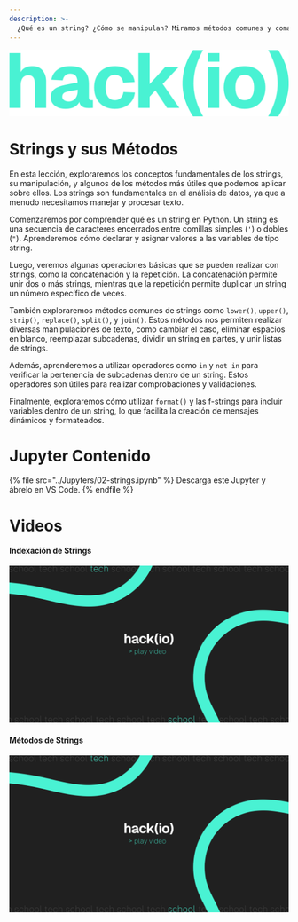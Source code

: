 ```yaml
---
description: >-
  ¿Qué es un string? ¿Cómo se manipulan? Miramos métodos comunes y comandos útiles.
---
```


<div style="text-align: center;">
  <img src="https://github.com/Hack-io-Data/Imagenes/blob/main/01-LogosHackio/logo_celeste@4x.png?raw=true" alt="logo hack(io)" />
</div>

# Strings y sus Métodos

En esta lección, exploraremos los conceptos fundamentales de los strings, su manipulación, y algunos de los métodos más útiles que podemos aplicar sobre ellos. Los strings son fundamentales en el análisis de datos, ya que a menudo necesitamos manejar y procesar texto.

Comenzaremos por comprender qué es un string en Python. Un string es una secuencia de caracteres encerrados entre comillas simples (`'`) o dobles (`"`). Aprenderemos cómo declarar y asignar valores a las variables de tipo string.

Luego, veremos algunas operaciones básicas que se pueden realizar con strings, como la concatenación y la repetición. La concatenación permite unir dos o más strings, mientras que la repetición permite duplicar un string un número específico de veces.

También exploraremos métodos comunes de strings como `lower()`, `upper()`, `strip()`, `replace()`, `split()`, y `join()`. Estos métodos nos permiten realizar diversas manipulaciones de texto, como cambiar el caso, eliminar espacios en blanco, reemplazar subcadenas, dividir un string en partes, y unir listas de strings.

Además, aprenderemos a utilizar operadores como `in` y `not in` para verificar la pertenencia de subcadenas dentro de un string. Estos operadores son útiles para realizar comprobaciones y validaciones.

Finalmente, exploraremos cómo utilizar `format()` y las f-strings para incluir variables dentro de un string, lo que facilita la creación de mensajes dinámicos y formateados.

# Jupyter Contenido

{% file src="../Jupyters/02-strings.ipynb" %}
Descarga este Jupyter y ábrelo en VS Code.
{% endfile %}

# Videos

#### Indexación de Strings
<div align="center">
  <a href="https://vimeo.com/927774106/f4093b2969?share=copy">
    <img src="https://github.com/Hack-io-Data/Imagenes/blob/main/01-LogosHackio/Cabecera%20video%20Gitbook%20Hackio.png?raw=true" alt="Métodos listas" />
  </a>
</div>

#### Métodos de Strings
<div align="center">
  <a href="https://vimeo.com/927582838/2a3fac28f0?share=copy">
    <img src="https://github.com/Hack-io-Data/Imagenes/blob/main/01-LogosHackio/Cabecera%20video%20Gitbook%20Hackio.png?raw=true" alt="Métodos listas" />
  </a>
</div>

